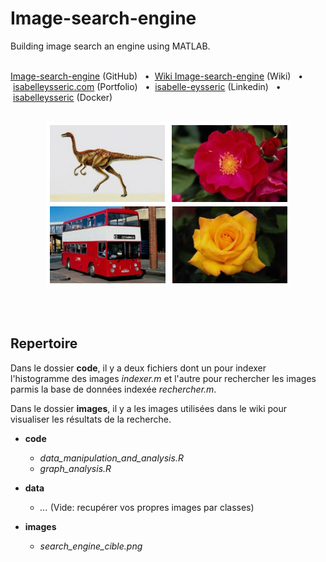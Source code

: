 # Image-search-engine
Building image search an engine using MATLAB.
<br/>
<br/>

[Image-search-engine](https://github.com/isabelleysseric/Image-search-engine) (GitHub)
&nbsp; • &nbsp;[Wiki Image-search-engine](https://github.com/isabelleysseric/Image-search-engine/wiki) (Wiki)
&nbsp; • &nbsp;[isabelleysseric.com](https://isabelleysseric.com) (Portfolio)
&nbsp; • &nbsp;[isabelle-eysseric](https://www.linkedin.com/in/isabelle-eysseric/) (Linkedin)
&nbsp; • &nbsp;[isabelleysseric](https://hub.docker.com/u/isabelleysseric) (Docker)
<br/>
<br/>


<p align='center'>
  <img src="https://github.com/isabelleysseric/Image-search-engine/blob/main/images/search_engine_cible.png" />
</p>
<br/>
<br/>


## Repertoire

Dans le dossier **code**, il y a deux fichiers dont un pour indexer l'histogramme des images *indexer.m* et l'autre pour rechercher les images parmis la base de données indexée *rechercher.m*.

Dans le dossier **images**, il y a les images utilisées dans le wiki pour visualiser les résultats de la recherche. 


- **code**
  - *data_manipulation_and_analysis.R*
  - *graph_analysis.R*
  
- **data**
  - *...* (Vide: recupérer vos propres images par classes)
  
- **images**
  - *search_engine_cible.png*


